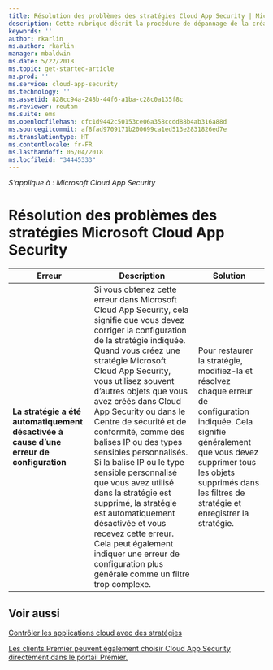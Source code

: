 ```yaml
---
title: Résolution des problèmes des stratégies Cloud App Security | Microsoft Docs
description: Cette rubrique décrit la procédure de dépannage de la création de stratégies dans Cloud App Security.
keywords: ''
author: rkarlin
ms.author: rkarlin
manager: mbaldwin
ms.date: 5/22/2018
ms.topic: get-started-article
ms.prod: ''
ms.service: cloud-app-security
ms.technology: ''
ms.assetid: 828cc94a-248b-44f6-a1ba-c28c0a135f8c
ms.reviewer: reutam
ms.suite: ems
ms.openlocfilehash: cfc1d9442c50153ce06a358ccdd88b4ab316a88d
ms.sourcegitcommit: af8fad9709171b200699ca1ed513e2831826ed7e
ms.translationtype: HT
ms.contentlocale: fr-FR
ms.lasthandoff: 06/04/2018
ms.locfileid: "34445333"
---
```

*S’applique à : Microsoft Cloud App Security*


# <a name="troubleshooting-microsoft-cloud-app-security-policies"></a>Résolution des problèmes des stratégies Microsoft Cloud App Security

|Erreur|Description|Solution|
|----|----|----|
| **La stratégie <policy name> a été automatiquement désactivée à cause d’une erreur de configuration**|Si vous obtenez cette erreur dans Microsoft Cloud App Security, cela signifie que vous devez corriger la configuration de la stratégie indiquée. Quand vous créez une stratégie Microsoft Cloud App Security, vous utilisez souvent d’autres objets que vous avez créés dans Cloud App Security ou dans le Centre de sécurité et de conformité, comme des balises IP ou des types sensibles personnalisés. Si la balise IP ou le type sensible personnalisé que vous avez utilisé dans la stratégie est supprimé, la stratégie est automatiquement désactivée et vous recevez cette erreur. Cela peut également indiquer une erreur de configuration plus générale comme un filtre trop complexe. |Pour restaurer la stratégie, modifiez-la et résolvez chaque erreur de configuration indiquée. Cela signifie généralement que vous devez supprimer tous les objets supprimés dans les filtres de stratégie et enregistrer la stratégie.|



## <a name="see-also"></a>Voir aussi
[Contrôler les applications cloud avec des stratégies](control-cloud-apps-with-policies.md)

[Les clients Premier peuvent également choisir Cloud App Security directement dans le portail Premier.](https://premier.microsoft.com/)

